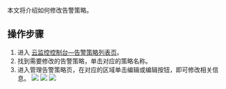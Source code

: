 本文将介绍如何修改告警策略。

## 操作步骤

1. 进入 [云监控控制台—告警策略列表页](https://console.cloud.tencent.com/monitor/alarm2/policy)。
2. 找到需要修改的告警策略，单击对应的策略名称。
3. 进入管理告警策略页，在对应的区域单击编辑或编辑按钮，即可修改相关信息。
![](https://qcloudimg.tencent-cloud.cn/raw/7c85796736721dece91308dc40601fd9.png)
![](https://qcloudimg.tencent-cloud.cn/raw/daa2df6dbf6d6739cb593348d4e8175d.png)
![](https://qcloudimg.tencent-cloud.cn/raw/bf224b04e4a275e7bd0e967bed397a12.png)



